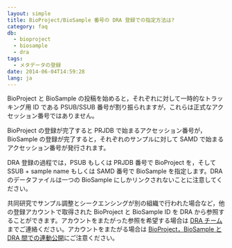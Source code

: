 ```yaml
---
layout: simple
title: BioProject/BioSample 番号の DRA 登録での指定方法は?
category: faq
db:
  - bioproject
  - biosample
  - dra
tags: 
  - メタデータの登録
date: 2014-06-04T14:59:28
lang: ja
---
```




<p>BioProject と BioSample の投稿を始めると，それぞれに対して一時的なトラッキング用 ID である PSUB/SSUB 番号が割り振られますが，これらは正式なアクセッション番号ではありません。</p><p>BioProject の登録が完了すると PRJDB で始まるアクセッション番号が，BioSample の登録が完了すると，それぞれのサンプルに対して SAMD で始まるアクセッション番号が発行されます。</p><p>DRA 登録の過程では，PSUB もしくは PRJDB 番号で BioProject を，そして SSUB + sample name もしくは SAMD 番号で BioSample を指定します。DRA のデータファイルは一つの BioSample にしかリンクされないことに注意してください。</p><p>共同研究でサンプル調整とシークエンシングが別の組織で行われた場合など，他の登録アカウントで取得された BioProject と BioSample ID を DRA から参照することができます。アカウントをまたがった参照を希望する場合は <a href="/contact-ddbj.html">DRA チーム</a>までご連絡ください。アカウントをまたがる場合は <a href="/faq/ja/bp-bs-seq-release.html">BioProject，BioSample と DRA 間での連動公開</a>にご注意ください。</p>
